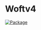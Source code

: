 # Woftv4
[![Package](https://github.com/Prly-zero/Woftv4/actions/workflows/maven.yml/badge.svg)](https://github.com/Prly-zero/Woftv4/actions/workflows/maven.yml)
